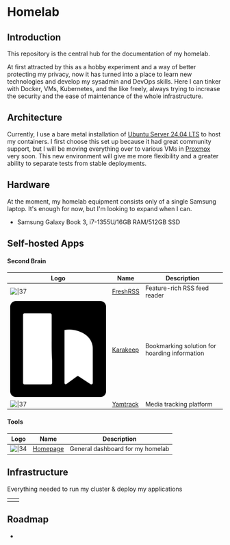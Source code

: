 # Homelab

## Introduction
This repository is the central hub for the documentation of my homelab.

At first attracted by this as a hobby experiment and a way of better protecting my privacy, now it has turned into a place to learn new technologies and develop my sysadmin and DevOps skills. Here I can tinker with Docker, VMs, Kubernetes, and the like freely, always trying to increase the security and the ease of maintenance of the whole infrastructure.
## Architecture
Currently, I use a bare metal installation of [Ubuntu Server 24.04 LTS](https://ubuntu.com/server) to host my containers. I first choose this set up because it had great community support, but I will be moving everything over to various VMs in [Proxmox](https://proxmox.com/en/) very soon. This new environment will give me more flexibility and a greater ability to separate tests from stable deployments.
## Hardware
At the moment, my homelab equipment consists only of a single Samsung laptop. It's enough for now, but I'm looking to expand when I can.
- Samsung Galaxy Book 3, i7-1355U/16GB RAM/512GB SSD
## Self-hosted Apps
#### Second Brain

| Logo                                                                                        | Name                                              | Description                                   |
| ------------------------------------------------------------------------------------------- | ------------------------------------------------- | --------------------------------------------- |
| ![\|37](https://github.com/homarr-labs/dashboard-icons/blob/main/png/freshrss.png?raw=true) | [FreshRSS](https://freshrss.org/)                 | Feature-rich RSS feed reader                  |
| ![\|37](https://github.com/homarr-labs/dashboard-icons/blob/main/png/karakeep.png?raw=true) | [Karakeep](https://karakeep.app/)                 | Bookmarking solution for hoarding information |
| ![\|37](https://github.com/homarr-labs/dashboard-icons/blob/main/png/yamtrack.png?raw=true) | [Yamtrack](https://github.com/FuzzyGrim/Yamtrack) | Media tracking platform                       |

#### Tools

| Logo                                                                                        | Name                                 | Description                      |
| ------------------------------------------------------------------------------------------- | ------------------------------------ | -------------------------------- |
| ![\|34](https://github.com/homarr-labs/dashboard-icons/blob/main/png/homepage.png?raw=true) | [Homepage](https://gethomepage.dev/) | General dashboard for my homelab |

## Infrastructure

Everything needed to run my cluster & deploy my applications

|     |     |
| --- | --- |
|     |     |

## Roadmap
- 
